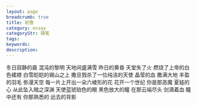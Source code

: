 ```yaml
---
layout: page
breadcrumb: true
title: 初雪
category: essay
categoryStr: 随笔
tags:
keywords:
description:
---
```


冬日寂静的晨
混沌的黎明
天地间盛满雪
昨日的黄昏
天堂失了火
燃烧了上帝的白色裙襟
白雪皑皑的锡山之上
撒旦戮杀了一位纯洁的天使
晶莹的血
撒满大地
丰盈的羽毛
弥漫天空
每一片上开出一朵六棱形的花
花开一个世纪
你是那恶魔
夏娃的心
从此坠入暗之深渊
天使蓝琥珀色的眼
黑色放大的瞳
在那云端尽头
剑滴着血
瞳中还有
你那熟悉的
远去的背影
